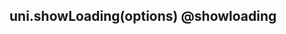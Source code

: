 ## uni.showLoading(options) @showloading

<!-- UTSAPIJSON.showLoading.description -->

<!-- UTSAPIJSON.showLoading.param -->

<!-- UTSAPIJSON.showLoading.returnValue -->

<!-- UTSAPIJSON.showLoading.compatibility -->

<!-- UTSAPIJSON.showLoading.tutorial -->

<!-- UTSAPIJSON.general_type.name -->

<!-- UTSAPIJSON.general_type.param -->
